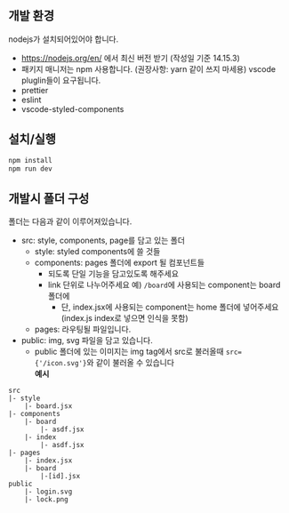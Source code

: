 ## 개발 환경
nodejs가 설치되어있어야 합니다.
* https://nodejs.org/en/ 에서 최신 버전 받기 (작성일 기준 14.15.3)
* 패키지 매니저는 npm 사용합니다. (권장사항: yarn 같이 쓰지 마세용)
vscode pluglin들이 요구됩니다.
* prettier
* eslint
* vscode-styled-components
## 설치/실행
```bash
npm install
npm run dev
```
## 개발시 폴더 구성
폴더는 다음과 같이 이루어져있습니다.
* src: style, components, page를 담고 있는 폴더
    * style: styled components에 쓸 것들 
    * components: pages 폴더에 export 될 컴포넌트들
        * 되도록 단일 기능을 담고있도록 해주세요
        * link 단위로 나누어주세요 예) `/board`에 사용되는 component는 board 폴더에
            * 단, index.jsx에 사용되는 component는 home 폴더에 넣어주세요 (index.js index로 넣으면 인식을 못함)
    * pages: 라우팅될 파일입니다.
* public: img, svg 파일을 담고 있습니다.
    * public 폴더에 있는 이미지는 img tag에서 src로 불러올때 `src={'/icon.svg'}`와 같이 불러올 수 있습니다  
**예시**
```
src
|- style
    |- board.jsx
|- components
    |- board
        |- asdf.jsx
    |- index
        |- asdf.jsx
|- pages
    |- index.jsx
    |- board
        |-[id].jsx
public
    |- login.svg
    |- lock.png
```

